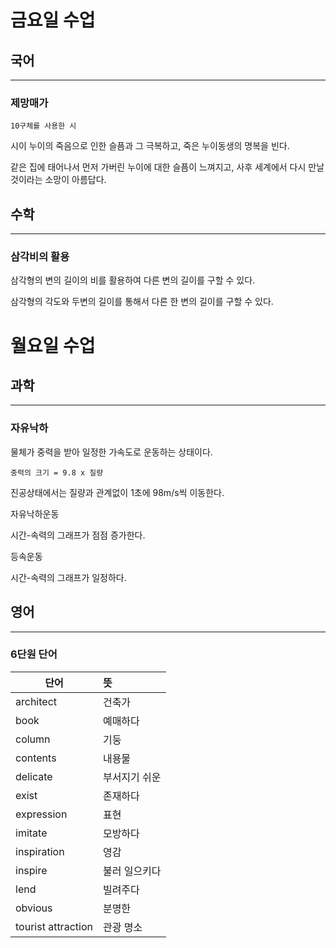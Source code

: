 # **금요일 수업**

## 국어

- - -

### 제망매가

    10구체를 사용한 시

시이 누이의 죽음으로 인한 슬픔과 그 극복하고, 죽은 누이동생의 명복을 빈다.

같은 집에 태어나서 먼저 가버린 누이에 대한 슬픔이 느껴지고,
사후 세계에서 다시 만날 것이라는 소망이 아름답다.

## 수학

- - -

### 삼각비의 활용

삼각형의 변의 길이의 비를 활용하여 다른 변의 길이를 구할 수 있다.

삼각형의 각도와 두변의 길이를 통해서 다른 한 변의 길이를 구할 수 있다.

# **월요일 수업**

## 과학

- - -

### 자유낙하

물체가 중력을 받아 일정한 가속도로 운동하는 상태이다.

    중력의 크기 = 9.8 x 질량

진공상태에서는 질량과 관계없이 1초에 98m/s씩 이동한다.

자유낙하운동

시간-속력의 그래프가 점점 증가한다.

등속운동

시간-속력의 그래프가 일정하다.

## 영어

- - -

### 6단원 단어

| 단어 | 뜻 |
| --- | :--- |  
| architect | 건축가 |
| book | 예매하다 |
| column | 기둥 |
| contents | 내용물 |
| delicate | 부서지기 쉬운 |
| exist | 존재하다 |
| expression | 표현 |
| imitate | 모방하다 |
| inspiration | 영감 |
| inspire | 불러 일으키다 |
| lend | 빌려주다 |
| obvious | 분명한 |
| tourist attraction | 관광 명소 |
